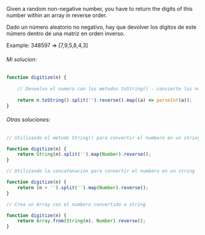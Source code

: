 Given a random non-negative number, you have to return the digits of this number within an array in reverse order.

Dado un número aleatorio no negativo, hay que devolver los dígitos de este número dentro de una matriz en orden inverso.

Example:
348597 => [7,9,5,8,4,3]

###### Mi solucion:
````js
function digitize(n) {
	
	// Devuelvo el numero con los metodos toString() - convierte los numberos en un string - split("") - separa el string en un arreglo separando cada palabra - reverse() - revierte el orden del arreglo - map((a)=> parseInt(a)) - para pasar a numberos cada string dentro del arreglo
	
	return n.toString().split('').reverse().map((a) => parseInt(a));
}

````

###### Otras soluciones:

````js
// Utilizando el metodo String() para convertir el numbero en un string

function digitize(n) {
	return String(n).split('').map(Number).reverse();
}

// Utilizando la concatenacion para convertir el numbero en un string

function digitize(n) {
	return (n + '').split('').map(Number).reverse();
}

// Crea un Array con el numbero convertido a string

function digitize(n) {
	return Array.from(String(n), Number).reverse();
}
````